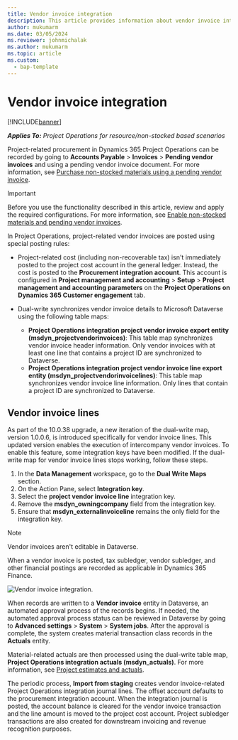 ```yaml
---
title: Vendor invoice integration
description: This article provides information about vendor invoice integration in Project Operations.
author: mukumarm
ms.date: 03/05/2024
ms.reviewer: johnmichalak 
ms.author: mukumarm
ms.topic: article
ms.custom: 
  - bap-template
---
```


# Vendor invoice integration

[!INCLUDE[banner](../includes/banner.md)]

_**Applies To:** Project Operations for resource/non-stocked based scenarios_

Project-related procurement in Dynamics 365 Project Operations can be recorded by going to **Accounts Payable** > **Invoices** > **Pending vendor invoices** and using a pending vendor invoice document. For more information, see [Purchase non-stocked materials using a pending vendor invoice](../procurement/pending-vendor-invoices.md).

> [!IMPORTANT]
> Before you use the functionality described in this article, review and apply the required configurations. For more information, see [Enable non-stocked materials and pending vendor invoices](../procurement/configure-materials-nonstocked.md).

In Project Operations, project-related vendor invoices are posted using special posting rules:

- Project-related cost (including non-recoverable tax) isn't immediately posted to the project cost account in the general ledger. Instead, the cost is posted to the **Procurement integration account**. This account is configured in **Project management and accounting** > **Setup** > **Project management and accounting parameters** on the **Project Operations on Dynamics 365 Customer engagement** tab.
- Dual-write synchronizes vendor invoice details to Microsoft Dataverse using the following table maps:

     - **Project Operations integration project vendor invoice export entity (msdyn_projectvendorinvoices)**: This table map synchronizes vendor invoice header information. Only vendor invoices with at least one line that contains a project ID are synchronized to Dataverse.
     - **Project Operations integration project vendor invoice line export entity (msdyn_projectvendorinvoicelines)**: This table map synchronizes vendor invoice line information. Only lines that contain a project ID are synchronized to Dataverse.

## Vendor invoice lines

As part of the 10.0.38 upgrade, a new iteration of the dual-write map, version 1.0.0.6, is introduced specifically for vendor invoice lines. This updated version enables the execution of intercompany vendor invoices. To enable this feature, some integration keys have been modified. If the dual-write map for vendor invoice lines stops working, follow these steps.

1. In the **Data Management** workspace, go to the **Dual Write Maps** section.
2. On the Action Pane, select **Integration key**.
3. Select the **project vendor invoice line** integration key.
4. Remove the **msdyn\_owningcompany** field from the integration key.
5. Ensure that **msdyn\_externalinvoiceline** remains the only field for the integration key.

> [!NOTE]
> Vendor invoices aren't editable in Dataverse.

When a vendor invoice is posted, tax subledger, vendor subledger, and other financial postings are recorded as applicable in Dynamics 365 Finance. 

![Vendor invoice integration.](media/DW7VendorInvoice.png)

When records are written to a **Vendor invoice** entity in Dataverse, an automated approval process of the records begins. If needed, the automated approval process status can be reviewed in Dataverse by going to **Advanced settings** > **System** > **System jobs**. After the approval is complete, the system creates material transaction class records in the **Actuals** entity.

Material-related actuals are then processed using the dual-write table map, **Project Operations integration actuals (msdyn_actuals)**. For more information, see [Project estimates and actuals](resource-dual-write-estimates-actuals.md).

The periodic process, **Import from staging** creates vendor invoice-related Project Operations integration journal lines. The offset account defaults to the procurement integration account. When the integration journal is posted, the account balance is cleared for the vendor invoice transaction and the line amount is moved to the project cost account. Project subledger transactions are also created for downstream invoicing and revenue recognition purposes.
